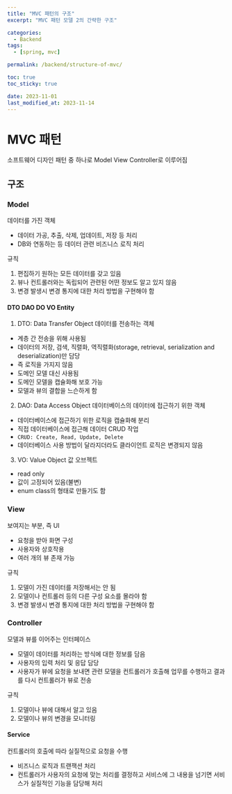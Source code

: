 ```yaml
---
title: "MVC 패턴의 구조"
excerpt: "MVC 패턴 모델 2의 간략한 구조"

categories:
  - Backend
tags:
  - [spring, mvc]

permalink: /backend/structure-of-mvc/

toc: true
toc_sticky: true

date: 2023-11-01
last_modified_at: 2023-11-14
---
```

# MVC 패턴
소프트웨어 디자인 패턴 중 하나로 Model View Controller로 이루어짐 

## 구조
### Model
데이터를 가진 객체
- 데이터 가공, 추출, 삭제, 업데이트, 저장 등 처리
- DB와 연동하는 등 데이터 관련 비즈니스 로직 처리 

규칙
1. 편집하기 원하는 모든 데이터를 갖고 있음
2. 뷰나 컨트롤러와는 독립되어 관련된 어떤 정보도 알고 있지 않음
3. 변경 발생시 변경 통지에 대한 처리 방법을 구현해야 함 

#### DTO DAO DO VO Entity
1. DTO: Data Transfer Object
데이터를 전송하는 객체
- 계층 간 전송을 위해 사용됨
- 데이터의 저장, 검색, 직렬화, 역직렬화(storage, retrieval, serialization and deserialization)만 담당
- 즉 로직을 가지지 않음
- 도메인 모델 대신 사용됨
- 도메인 모델을 캡슐화해 보호 가능
- 모델과 뷰의 결합을 느슨하게 함 

2. DAO: Data Access Object
데이터베이스의 데이터에 접근하기 위한 객체
- 데이터베이스에 접근하기 위한 로직을 캡슐화해 분리
- 직접 데이터베이스에 접근해 데이터 CRUD 작업
- `CRUD: Create, Read, Update, Delete`
- 데이터베이스 사용 방법이 달라지더라도 클라이언트 로직은 변경되지 않음 

3. VO: Value Object
값 오브젝트
- read only
- 값이 고정되어 있음(불변)
- enum class의 형태로 만들기도 함 

### View
보여지는 부분, 즉 UI
- 요청을 받아 화면 구성
- 사용자와 상호작용
- 여러 개의 뷰 존재 가능 

규칙
1. 모델이 가진 데이터를 저장해서는 안 됨
2. 모델이나 컨트롤러 등의 다른 구성 요소를 몰라야 함
3. 변경 발생시 변경 통지에 대한 처리 방법을 구현해야 함 

### Controller
모델과 뷰를 이어주는 인터페이스
- 모델이 데이터를 처리하는 방식에 대한 정보를 담음
- 사용자의 입력 처리 및 응답 담당
- 사용자가 뷰에 요청을 보내면 관련 모델을 컨트롤러가 호출해 업무를 수행하고 결과를 다시 컨트롤러가 뷰로 전송 

규칙
1. 모델이나 뷰에 대해서 알고 있음
2. 모델이나 뷰의 변경을 모니터링 

#### Service
컨트롤러의 호출에 따라 실질적으로 요청을 수행
- 비즈니스 로직과 트랜잭션 처리
- 컨트롤러가 사용자의 요청에 맞는 처리를 결정하고 서비스에 그 내용을 넘기면 서비스가 실질적인 기능을 담당해 처리 